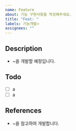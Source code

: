```yaml
---
name: Feature
about: 기능 구현사항을 작성해주세요.
title: "Feat: "
labels: 기능개발🔥
assignees: ""
---
```


## Description

- ~을 개발할 예정입니다.

## Todo

- [ ] a
- [ ] a

## References

- ~을 참고하여 개발합니다.
